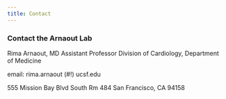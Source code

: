 ```yaml
---
title: Contact
---
```



### Contact the Arnaout Lab

Rima Arnaout, MD
Assistant Professor
Division of Cardiology, Department of Medicine

email: rima.arnaout (#!) ucsf.edu

555 Mission Bay Blvd South Rm 484
San Francisco, CA 94158
